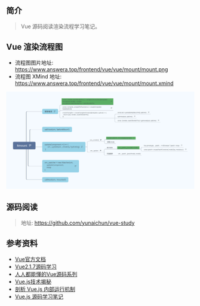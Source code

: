 
 ## 简介

> Vue 源码阅读渲染流程学习笔记。

## Vue 渲染流程图

- 流程图图片地址: https://www.answera.top/frontend/vue/vue/mount/mount.png
- 流程图 XMind 地址: https://www.answera.top/frontend/vue/vue/mount/mount.xmind

![mount](./mount.png)

## 源码阅读

> 地址: https://github.com/yunaichun/vue-study

## 参考资料

- [Vue官方文档](https://cn.vuejs.org)
- [Vue2.1.7源码学习](http://hcysun.me/2017/03/03/Vue源码学习/)
- [人人都能懂的Vue源码系列](https://www.imooc.com/u/6702342/articles)
- [Vue.js技术揭秘](https://ustbhuangyi.github.io/vue-analysis/)
- [剖析 Vue.js 内部运行机制](https://github.com/answershuto/learnVue)
- [Vue.js 源码学习笔记](http://jiongks.name/blog/vue-code-review/)

